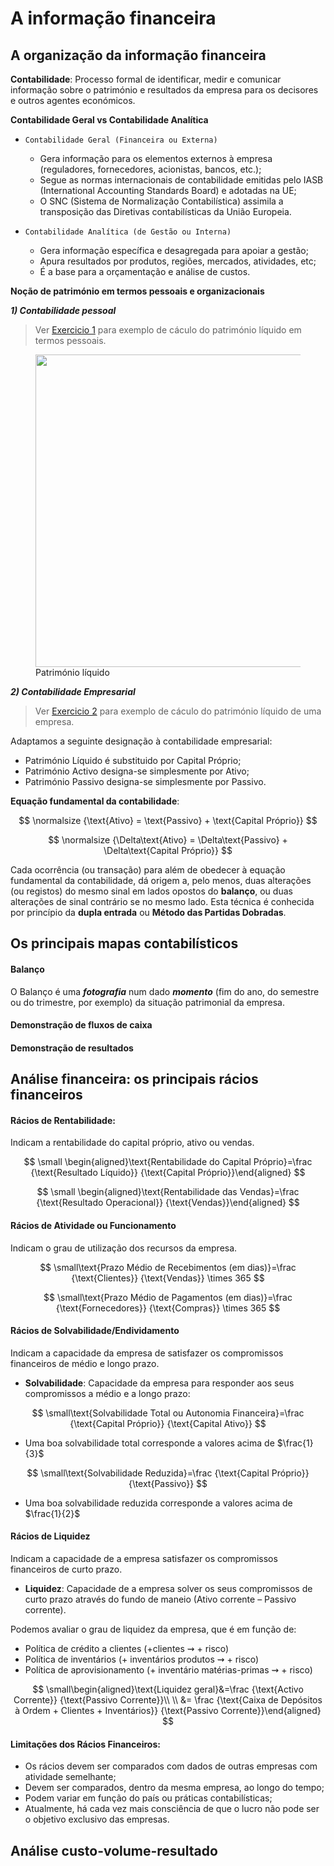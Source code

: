 # A informação financeira

## A organização da informação financeira

**Contabilidade**: Processo formal de identificar, medir e comunicar informação sobre o património e resultados da empresa para os decisores e outros agentes económicos.

**Contabilidade Geral vs Contabilidade Analítica**

- ```Contabilidade Geral (Financeira ou Externa)```
    - Gera informação para os elementos externos à empresa (reguladores, fornecedores, acionistas, bancos, etc.);
    - Segue as normas internacionais de contabilidade emitidas pelo IASB (International Accounting Standards Board) e adotadas na UE;
    - O SNC (Sistema de Normalização Contabilística) assimila a transposição das Diretivas contabilísticas da União Europeia.

- ```Contabilidade Analítica (de Gestão ou Interna)```
    - Gera informação específica e desagregada para apoiar a gestão;
    - Apura resultados por produtos, regiões, mercados, atividades, etc;
    - É a base para a orçamentação e análise de custos.

**Noção de património em termos pessoais e organizacionais**

***1) Contabilidade pessoal*** 

>Ver [Exercicio 1](exercicios_1.md#exercicio-1) para exemplo de cáculo do património líquido em termos pessoais.

<figure markdown>
  <img src="../images/patrimonio_liquido_21.png24" width="500">
  <figcaption>Património líquido</figcaption>
</figure>

***2) Contabilidade Empresarial***

>Ver [Exercicio 2](exercicios_1.md#exercicio-2) para exemplo de cáculo do património líquido de uma empresa.

Adaptamos a seguinte designação à contabilidade empresarial:

- Património Líquido é substituido por Capital Próprio;
- Património Activo designa-se simplesmente por Ativo;
- Património Passivo designa-se simplesmente por Passivo.

__Equação fundamental da contabilidade__:

$$ \normalsize {\text{Ativo} = \text{Passivo} + \text{Capital Próprio}} $$

$$ \normalsize {\Delta\text{Ativo} = \Delta\text{Passivo} + \Delta\text{Capital Próprio}} $$

Cada ocorrência (ou transação) para além de obedecer à equação fundamental da contabilidade, dá origem a, pelo menos, duas alterações (ou registos) do mesmo sinal em lados opostos do __balanço__, ou duas alterações de sinal contrário se no mesmo lado. Esta técnica é conhecida por princípio da __dupla entrada__ ou __Método das Partidas Dobradas__.



## Os principais mapas contabilísticos

#### Balanço

O Balanço é uma ***fotografia*** num dado ***momento*** (fim do ano, do semestre ou do trimestre, por exemplo) da situação patrimonial da empresa.



#### Demonstração de fluxos de caixa

#### Demonstração de resultados

## Análise financeira: os principais rácios financeiros

#### **Rácios de Rentabilidade**: 

Indicam a rentabilidade do capital próprio, ativo ou vendas.

$$ \small \begin{aligned}\text{Rentabilidade do Capital Próprio}=\frac {\text{Resultado Líquido}} {\text{Capital Próprio}}\end{aligned} $$

$$ \small \begin{aligned}\text{Rentabilidade das Vendas}=\frac {\text{Resultado Operacional}} {\text{Vendas}}\end{aligned} $$

#### **Rácios de Atividade ou Funcionamento** 

Indicam o grau de utilização dos recursos da empresa.

$$ \small\text{Prazo Médio de Recebimentos (em dias)}=\frac {\text{Clientes}} {\text{Vendas}} \times 365 $$

$$ \small\text{Prazo Médio de Pagamentos (em dias)}=\frac {\text{Fornecedores}} {\text{Compras}} \times 365 $$

#### **Rácios de Solvabilidade/Endividamento**

Indicam a capacidade da empresa de satisfazer os compromissos financeiros de médio e longo prazo.

- **Solvabilidade**: Capacidade da empresa para responder aos seus compromissos a médio e a longo prazo:

$$ \small\text{Solvabilidade Total ou Autonomia Financeira}=\frac {\text{Capital Próprio}} {\text{Capital Ativo}} $$

- Uma boa solvabilidade total corresponde a valores acima de $\frac{1}{3}$

$$ \small\text{Solvabilidade Reduzida}=\frac {\text{Capital Próprio}} {\text{Passivo}} $$

- Uma boa solvabilidade reduzida corresponde a valores acima de $\frac{1}{2}$

#### **Rácios de Liquidez** 

Indicam a capacidade de a empresa satisfazer os compromissos financeiros de curto prazo.

- **Liquidez**: Capacidade de a empresa solver os seus compromissos de curto prazo através do fundo de maneio (Ativo corrente  –  Passivo corrente).

Podemos avaliar o grau de liquidez da empresa, que é em função de:
    
- Política de crédito a clientes (+clientes  ⇝  + risco)
- Política de inventários (+ inventários produtos  ⇝  + risco)
- Política de aprovisionamento (+ inventário matérias-primas  ⇝  + risco)

$$ \small\begin{aligned}\text{Liquidez geral}&=\frac {\text{Activo Corrente}} {\text{Passivo Corrente}}\\ \\ &= \frac {\text{Caixa de Depósitos à Ordem + Clientes + Inventários}} {\text{Passivo Corrente}}\end{aligned} $$

#### Limitações dos Rácios Financeiros:
-   Os rácios devem ser comparados com dados de outras empresas com atividade semelhante;
-   Devem ser comparados, dentro da mesma empresa, ao longo do tempo;
-   Podem variar em função do país ou práticas contabilísticas;
-   Atualmente, há cada vez mais consciência de que o lucro não pode ser o objetivo exclusivo das empresas.

## Análise custo-volume-resultado

